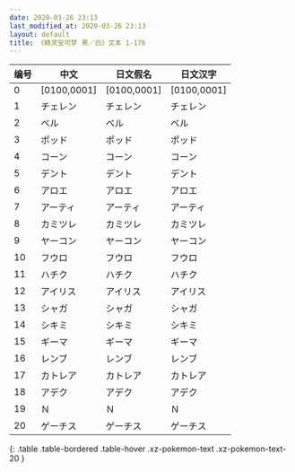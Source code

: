```yaml
---
date: 2020-03-26 23:13
last_modified_at: 2020-03-26 23:13
layout: default
title: 《精灵宝可梦 黑／白》文本 1-176
---
```

| 编号 | 中文 | 日文假名 | 日文汉字 |
| ---- | ---- | ---- | --- |
| 0 | [0100,0001] | [0100,0001] | [0100,0001] |
| 1 | チェレン | チェレン | チェレン |
| 2 | ベル | ベル | ベル |
| 3 | ポッド | ポッド | ポッド |
| 4 | コーン | コーン | コーン |
| 5 | デント | デント | デント |
| 6 | アロエ | アロエ | アロエ |
| 7 | アーティ | アーティ | アーティ |
| 8 | カミツレ | カミツレ | カミツレ |
| 9 | ヤーコン | ヤーコン | ヤーコン |
| 10 | フウロ | フウロ | フウロ |
| 11 | ハチク | ハチク | ハチク |
| 12 | アイリス | アイリス | アイリス |
| 13 | シャガ | シャガ | シャガ |
| 14 | シキミ | シキミ | シキミ |
| 15 | ギーマ | ギーマ | ギーマ |
| 16 | レンブ | レンブ | レンブ |
| 17 | カトレア | カトレア | カトレア |
| 18 | アデク | アデク | アデク |
| 19 | Ｎ | Ｎ | Ｎ |
| 20 | ゲーチス | ゲーチス | ゲーチス |
{: .table .table-bordered .table-hover .xz-pokemon-text .xz-pokemon-text-20 }